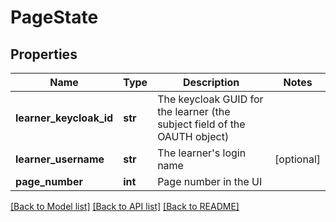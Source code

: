 # PageState

## Properties
Name | Type | Description | Notes
------------ | ------------- | ------------- | -------------
**learner_keycloak_id** | **str** | The keycloak GUID for the learner (the subject field of the OAUTH object) | 
**learner_username** | **str** | The learner&#39;s login name | [optional] 
**page_number** | **int** | Page number in the UI | 

[[Back to Model list]](../README.md#documentation-for-models) [[Back to API list]](../README.md#documentation-for-api-endpoints) [[Back to README]](../README.md)


